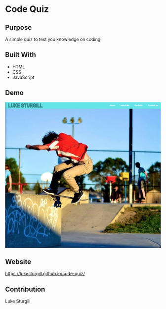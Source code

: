 # Code Quiz

## Purpose
A simple quiz to test you knowledge on coding!

## Built With
* HTML
* CSS
* JavaScript

## Demo
![Webpage screenshot](https://github.com/Lukesturgill/my-portfolio/blob/main/assets/images/Screen%20Shot%202022-03-27%20at%203.52.46%20PM.png)

## Website
https://lukesturgill.github.io/code-quiz/

## Contribution
Luke Sturgill
